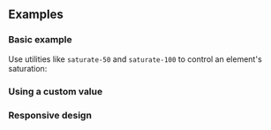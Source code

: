 <ApiTable
  rows=
/>

## Examples

### Basic example

Use utilities like `saturate-50` and `saturate-100` to control an element's saturation:

### Using a custom value

### Responsive design